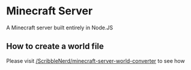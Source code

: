 # Minecraft Server

A Minecraft server built entirely in Node.JS

## How to create a world file
Please visit [/ScribbleNerd/minecraft-server-world-converter](https://github.com/ScribbleNerd/minecraft-server-world-converter) to see how